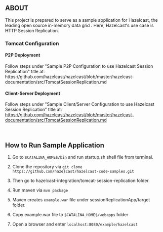 <h2>ABOUT</h2>
This project is prepared to serve as a sample application for Hazelcast, the leading open source in-memory data grid . Here, Hazelcast's use case is HTTP Session Replication. 
 
<h3>Tomcat Configuration</h3>

<h4>P2P Deployment</h4>
Follow steps under "Sample P2P Configuration to use Hazelcast Session Replication" title at: https://github.com/hazelcast/hazelcast/blob/master/hazelcast-documentation/src/TomcatSessionReplication.md

<h4>Client-Server Deployment</h4>

Follow steps under "Sample Client/Server Configuration to use Hazelcast Session Replication" title at: https://github.com/hazelcast/hazelcast/blob/master/hazelcast-documentation/src/TomcatSessionReplication.md

<br />

<h2>How to Run Sample Application</h2>


1) Go to `$CATALINA_HOME$/bin` and run startup.sh shell file from terminal.

2) Clone the repository via `git clone https://github.com/hazelcast/hazelcast-code-samples.git`

3) Then go to hazelcast-integration/tomcat-session-replication folder.

4) Run maven via `mvn package`

5) Maven creates `example.war` file under sessionReplicationApp/target folder.

6) Copy example.war file to `$CATALINA_HOME$/webapps` folder

7) Open a browser and enter `localhost:8080/example/hazelcast`

